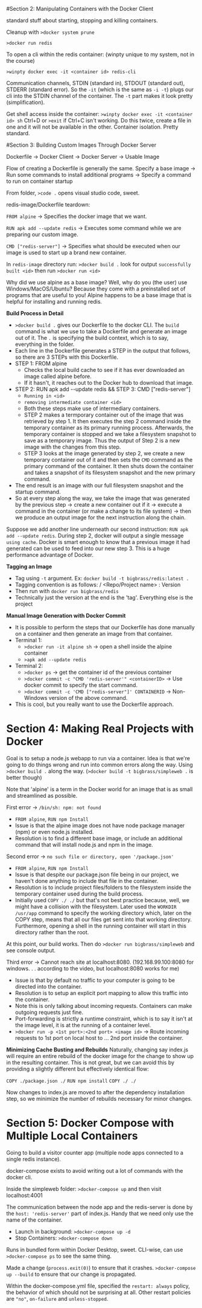 
#Section 2: Manipulating Containers with the Docker Client

standard stuff about starting, stopping and killing containers.

Cleanup with `>docker system prune`

`>docker run redis`

To open a cli within the redis container: (winpty unique to my system, not in the course)

`>winpty docker exec -it <container id> redis-cli`

Communication channels, STDIN (standard in), STDOUT (standard out), STDERR (standard error). So the `-it` (which is the same as `-i -t`) plugs our cli into the STDIN channel of the container. The `-t` part makes it look pretty (simplification).

Get shell access inside the container: `>winpty docker exec -it <container id> sh` Ctrl+D or `>exit` if Ctrl+C isn't working. Do this twice, create a file in one and it will not be available in the other. Container isolation. Pretty standard.

#Section 3: Building Custom Images Through Docker Server

Dockerfile -> Docker Client -> Docker Server -> Usable Image

Flow of creating a Dockerfile is generally the same. Specify a base image -> Run some commands to install additional programs -> Specify a command to run on container startup

From folder, `>code .` opens visual studio code, sweet.

redis-image/Dockerfile teardown:

`FROM alpine` -> Specifies the docker image that we want.

`RUN apk add --update redis` -> Executes some command while we are preparing our custom image.

`CMD ["redis-server"]` -> Specifies what should be executed when our image is used to start up a brand new container.

In `redis-image` directory run: `>docker build .` look for output `successfully built <id>` then run `>docker run <id>`

Why did we use alpine as a base image? Well, why do you (the user) use Windows/MacOS/Ubuntu? Because they come with a preinstalled set of programs that are useful to you! Alpine happens to be a base image that is helpful for installing and running redis.

**Build Process in Detail**
* `>docker build .` gives our Dockerfile to the docker CLI. The `build` command is what we use to take a Dockerfile and generate an image out of it. The `.` is specifying the build context, which is to say, everything in the folder.
* Each line in the Dockerfile generates a STEP in the output that follows, so there are 3 STEPs with this Dockerfile.
* STEP 1: FROM alpine
    * Checks the local build cache to see if it has ever downloaded an image called alpine before.
    * If it hasn't, it reaches out to the Docker hub to download that image.
* STEP 2: RUN apk add --update redis && STEP 3: CMD ["redis-server"]
    * `Running in <id>` 
    * `removing intermediate container <id>`
    * Both these steps make use of intermediary containers.
    * STEP 2 makes a termporary container out of the image that was retrieved by step 1. It then executes the step 2 command inside the temporary container as its primary running process. Afterwards, the temporary container is stopped and we take a filesystem snapshot to save as a temporary image. Thus the output of Step 2 is a new image with the changes from this step.
    * STEP 3 looks at the image generated by step 2, we create a new temporary container out of it and then sets the `CMD` command as the primary command of the container. It then shuts down the container and takes a snapshot of its filesystem snapshot and the new primary command.
* The end result is an image with our full filesystem snapshot and the startup command.
* So at every step along the way, we take the image that was generated by the previous step -> create a new container out if it -> execute a command in the container (or make a change to its file system) -> then we produce an output image for the next instruction along the chain.

Suppose we add another line underneath our second instruction: `RUN apk add --update redis`. During step 2, docker will output a single message `using cache`. Docker is smart enough to know that a previous image it had generated can be used to feed into our new step 3. This is a huge performance advantage of Docker.

**Tagging an Image**
* Tag using `-t` argument. Ex: `docker build -t bigbrass/redis:latest .`
* Tagging convention is as follows: <Your docker ID> / <Repo/Project name> : Version 
* Then run with `docker run bigbrass/redis`
* Technically just the version at the end is the 'tag'. Everything else is the project

**Manual Image Generation with Docker Commit**
* It is possible to perform the steps that our Dockerfile has done manually on a container and then generate an image from that container. 
* Terminal 1:
    * `>docker run -it alpine sh` -> open a shell inside the alpine container
    * `>apk add --update redis`
* Terminal 2:
    * `>docker ps` -> get the container id of the previous container
    * `>docker commit -c "CMD 'redis-server'" <containerID>` -> Use docker commit to specify the start command.
    * `>docker commit -c 'CMD ["redis-server"]' CONTAINERID` -> Non-Windows version of the above command.
* This is cool, but you really want to use the Dockerfile approach.

# Section 4: Making Real Projects with Docker

Goal is to setup a node.js webapp to run via a container. Idea is that we're going to do things wrong and run into common errors along the way. Using `>docker build .` along the way. (`>docker build -t bigbrass/simpleweb .` is better though)

Note that 'alpine' is a term in the Docker world for an image that is as small and streamlined as possible.

First error -> `/bin/sh: npm: not found`
* `FROM alpine`, `RUN npm Install`
* Issue is that the alpine image does not have node package manager (npm) or even node.js installed.
* Resolution is to find a different base image, or include an additional command that will install node.js and npm in the image.

Second error -> `no such file or directory, open '/package.json'`
* `FROM alpine`, `RUN npm Install`
* Issue is that despite our package.json file being in our project, we haven't done anything to include that file in the container.
* Resolution is to include project files/folders to the filesystem inside the temporary container used during the build process.
* Initially used `COPY ./ ./` but that's not best practice because, well, we might have a collision with the filesystem. Later used the `WORKDIR /usr/app` command to specify the working directory which, later on the COPY step, means that all our files get sent into that working directory. Furthermore, opening a shell in the running container will start in this directory rather than the root.

At this point, our build works. Then do `>docker run bigbrass/simpleweb` and see console output.

Third error -> Cannot reach site at localhost:8080. (192.168.99.100:8080 for windows. . . according to the video, but localhost:8080 works for me)
* Issue is that by default no traffic to your computer is going to be directed into the container.
* Resolution is to setup an explicit port mapping to allow this traffic into the container.
* Note this is only talking about incoming requests. Containers can make outgoing requests just fine.
* Port-forwarding is strictly a runtime constraint, which is to say it isn't at the image level, it is at the running of a container level.
* `>docker run -p <1st port>:<2nd port> <image id>` -> Route incoming requests to 1st port on local host to ... 2nd port inside the container.

**Minimizing Cache Busting and Rebuilds**
Naturally, changing say index.js will require an entire rebuild of the docker image for the change to show up in the resulting container. This is not great, but we can avoid this by providing a slightly different but effectively identical flow:

`COPY ./package.json ./`
`RUN npm install`
`COPY ./ ./`

Now changes to index.js are moved to after the dependency installation step, so we minimize the number of rebuilds necessary for minor changes.

# Section 5: Docker Compose with Multiple Local Containers

Going to build a visitor counter app (multiple node apps connected to a single redis instance).

docker-compose exists to avoid writing out a lot of commands with the docker cli.

Inside the simpleweb folder: `>docker-compose up` and then visit localhost:4001

The communication between the node app and the redis-server is done by the `host: 'redis-server'` part of index.js. Handy that we need only use the name of the container.

* Launch in background: `>docker-compose up -d`
* Stop Containers: `>docker-compose down`

Runs in bundled form within Docker Desktop, sweet. CLI-wise, can use `>docker-compose ps` to see the same thing.

Made a change (`process.exit(0)`) to ensure that it crashes. `>docker-compose up --build` to ensure that our change is propagated.

Within the docker-compose.yml file, specified the `restart: always` policy, the behavior of which should not be surprising at all. Other restart policies are `"no"`, `on-failure` and `unless-stopped`.